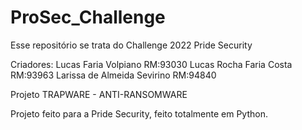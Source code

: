 # ProSec_Challenge
Esse repositório se trata do Challenge 2022 Pride Security

Criadores: Lucas Faria Volpiano RM:93030
           Lucas Rocha Faria Costa RM:93963
           Larissa de Almeida Sevirino RM:94840

Projeto TRAPWARE - ANTI-RANSOMWARE

Projeto feito para a Pride Security, feito totalmente em Python.
